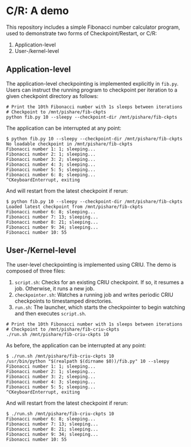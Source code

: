 # C/R: A demo

This repository includes a simple Fibonacci number calculator program, used
to demonstrate two forms of Checkpoint/Restart, or C/R:

1. Application-level
2. User-/kernel-level

## Application-level

The application-level checkpointing is implemented explicitly in `fib.py`.
Users can instruct the running program to checkpoint per iteration to
a given checkpoint directory as follows:

```shell
# Print the 10th Fibonacci number with 1s sleeps between iterations
# Checkpoint to /mnt/pishare/fib-ckpts
python fib.py 10 --sleepy --checkpoint-dir /mnt/pishare/fib-ckpts
```

The application can be interrupted at any point:

```shell
$ python fib.py 10 --sleepy --checkpoint-dir /mnt/pishare/fib-ckpts
No loadable checkpoint in /mnt/pishare/fib-ckpts
Fibonacci number 1: 1; sleeping...
Fibonacci number 2: 1; sleeping...
Fibonacci number 3: 2; sleeping...
Fibonacci number 4: 3; sleeping...
Fibonacci number 5: 5; sleeping...
Fibonacci number 6: 8; sleeping...
^CKeyboardInterrupt, exiting
```

And will restart from the latest checkpoint if rerun:

```shell
$ python fib.py 10 --sleepy --checkpoint-dir /mnt/pishare/fib-ckpts
Loaded latest checkpoint from /mnt/pishare/fib-ckpts
Fibonacci number 6: 8; sleeping...
Fibonacci number 7: 13; sleeping...
Fibonacci number 8: 21; sleeping...
Fibonacci number 9: 34; sleeping...
Fibonacci number 10: 55
```

## User-/Kernel-level

The user-level checkpointing is implemented using CRIU. The demo
is composed of three files:

1. `script.sh`: Checks for an existing CRIU checkpoint. If so, it
   resumes a job. Otherwise, it runs a new job.
2. `checkpointer.sh`: Watches a running job and writes periodic
   CRIU checkpoints to timestamped directories.
3. `run.sh`: The launcher, which starts the checkpointer to begin
   watching and then executes `script.sh`.

```shell
# Print the 10th Fibonacci number with 1s sleeps between iterations
# Checkpoint to /mnt/pishare/fib-criu-ckpts
./run.sh /mnt/pishare/fib-criu-ckpts 10
```

As before, the application can be interrupted at any point:

```shell
$ ./run.sh /mnt/pishare/fib-criu-ckpts 10
/usr/bin/python "$(realpath $(dirname $0))/fib.py" 10 --sleepy
Fibonacci number 1: 1; sleeping...
Fibonacci number 2: 1; sleeping...
Fibonacci number 3: 2; sleeping...
Fibonacci number 4: 3; sleeping...
Fibonacci number 5: 5; sleeping...
^CKeyboardInterrupt, exiting
```

And will restart from the latest checkpoint if rerun:

```shell
$ ./run.sh /mnt/pishare/fib-criu-ckpts 10
Fibonacci number 6: 8; sleeping...
Fibonacci number 7: 13; sleeping...
Fibonacci number 8: 21; sleeping...
Fibonacci number 9: 34; sleeping...
Fibonacci number 10: 55
```

